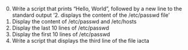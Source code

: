 0. Write a script that prints “Hello, World”, followed by a new line to the standard output
‘2. displays the content of the /etc/passwd file’
3. Display the content of /etc/passwd and /etc/hosts
4. Display the last 10 lines of /etc/passwd
5. Display the first 10 lines of /etc/passwd
6. Write a script that displays the third line of the file iacta
